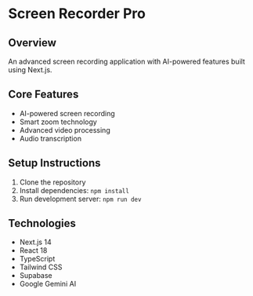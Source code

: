# Screen Recorder Pro

## Overview
An advanced screen recording application with AI-powered features built using Next.js.

## Core Features
- AI-powered screen recording
- Smart zoom technology
- Advanced video processing
- Audio transcription

## Setup Instructions
1. Clone the repository
2. Install dependencies: `npm install`
3. Run development server: `npm run dev`

## Technologies
- Next.js 14
- React 18
- TypeScript
- Tailwind CSS
- Supabase
- Google Gemini AI
